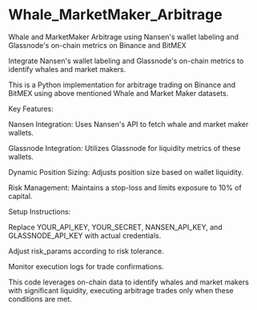 # Whale_MarketMaker_Arbitrage
Whale and MarketMaker Arbitrage using Nansen's wallet labeling and Glassnode's on-chain metrics on Binance and BitMEX

Integrate Nansen's wallet labeling and Glassnode's on-chain metrics to identify whales and market makers. 

This is a Python implementation for arbitrage trading on Binance and BitMEX using above mentioned Whale and Market Maker datasets.

Key Features:

Nansen Integration: Uses Nansen's API to fetch whale and market maker wallets.

Glassnode Integration: Utilizes Glassnode for liquidity metrics of these wallets.

Dynamic Position Sizing: Adjusts position size based on wallet liquidity.

Risk Management: Maintains a stop-loss and limits exposure to 10% of capital.

Setup Instructions:

Replace YOUR_API_KEY, YOUR_SECRET, NANSEN_API_KEY, and GLASSNODE_API_KEY with actual credentials.

Adjust risk_params according to risk tolerance.

Monitor execution logs for trade confirmations.

This code leverages on-chain data to identify whales and market makers with significant liquidity, executing arbitrage trades only when these conditions are met.
